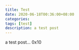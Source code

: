 ```yaml
---
title: Test
date: 2020-06-18T00:36:00+08:00
categories: 
tags: [test]
description: a test post 
---
```


a test post... 0x10
